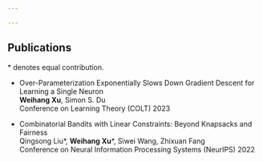 ```yaml
---

---
```


## Publications

\* denotes equal contribution.

- Over-Parameterization Exponentially Slows Down Gradient Descent for Learning a Single Neuron  
  **Weihang Xu**, Simon S. Du  
  Conference on Learning Theory (COLT) 2023

- Combinatorial Bandits with Linear Constraints: Beyond Knapsacks and Fairness  
  Qingsong Liu\*, **Weihang Xu**\*, Siwei Wang, Zhixuan Fang  
  Conference on Neural Information Processing Systems (NeurIPS) 2022
  